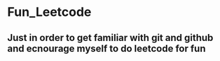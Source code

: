 # Fun_Leetcode
## Just in order to get familiar with git and github and ecnourage myself to do leetcode for fun ##

